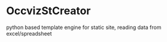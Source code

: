 # OccvizStCreator
python based template engine for static site, reading data from excel/spreadsheet
